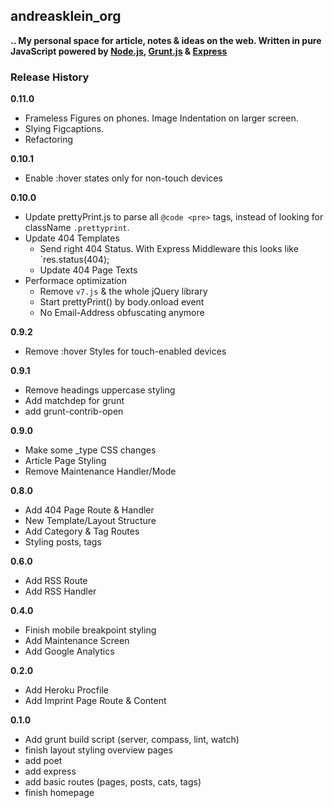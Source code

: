 ## andreasklein_org

**.. My personal space for article, notes & ideas on the web. Written in pure JavaScript powered by [Node.js](http://nodejs.org/), [Grunt.js](http://gruntjs.com/) & [Express](http://expressjs.com/)**


### Release History

**0.11.0**

* Frameless Figures on phones. Image Indentation on larger screen.
* Slying Figcaptions.
* Refactoring

**0.10.1**

* Enable :hover states only for non-touch devices


**0.10.0**

* Update prettyPrint.js to parse all `@code <pre>` tags, instead of looking for className `.prettyprint`.
* Update 404 Templates
  * Send right 404 Status. With Express Middleware this looks like `res.status(404);
  * Update 404 Page Texts
* Performace optimization
  * Remove `v7.js` & the whole jQuery library
  * Start prettyPrint() by body.onload event
  * No Email-Address obfuscating anymore

**0.9.2**

* Remove :hover Styles for touch-enabled devices

**0.9.1**

* Remove headings uppercase styling
* Add matchdep for grunt
* add grunt-contrib-open

**0.9.0**

* Make some _type CSS changes
* Article Page Styling
* Remove Maintenance Handler/Mode

**0.8.0**

* Add 404 Page Route & Handler
* New Template/Layout Structure
* Add Category & Tag Routes
* Styling posts, tags

**0.6.0**

* Add RSS Route
* Add RSS Handler

**0.4.0**

* Finish mobile breakpoint styling
* Add Maintenance Screen
* Add Google Analytics

**0.2.0**

* Add Heroku Procfile
* Add Imprint Page Route & Content

**0.1.0**

* Add grunt build script (server, compass, lint, watch)
* finish layout styling overview pages
* add poet
* add express
* add basic routes (pages, posts, cats, tags)
* finish homepage
